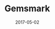 ---
layout: site
title: "Gemsmark"
date: 2017-05-02
categories: [community]
version: 1.6.1
major: 1
minor: 6
patch: 1
slug: gemsmark
link: https://gemsmark.com/
permalink: /sites/:slug
---